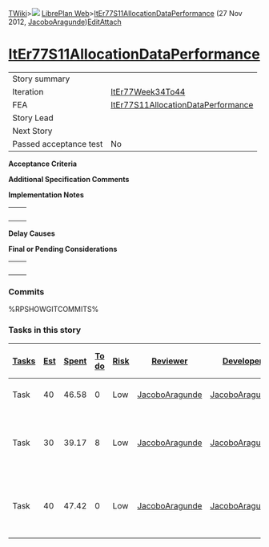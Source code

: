 [TWiki](Main_WebHome)&gt;![](/twiki/pub/TWiki/TWikiDocGraphics/web-bg-small.gif) [LibrePlan Web](LibrePlan_WebHome)&gt;[ItEr77S11AllocationDataPerformance](LibrePlan_ItEr77S11AllocationDataPerformance "Topic revision: 5 (27 Nov 2012 - 09:04:15)") (27 Nov 2012, [JacoboAragunde](Main_JacoboAragunde))[Edit](LibrePlan_ItEr77S11AllocationDataPerformance?t=1520343705 "Edit this topic text")[Attach](/twiki/bin/attach/LibrePlan/ItEr77S11AllocationDataPerformance "Attach an image or document to this topic")  

 [ItEr77S11AllocationDataPerformance](LibrePlan_ItEr77S11AllocationDataPerformance)
===================================================================================

|                        |                                                                                    |
|------------------------|------------------------------------------------------------------------------------|
| Story summary          |                                                                                    |
| Iteration              | [ItEr77Week34To44](LibrePlan_ItEr77Week34To44)                                     |
| FEA                    | [ItEr77S11AllocationDataPerformance](LibrePlan_ItEr77S11AllocationDataPerformance) |
| Story Lead             |                                                                                    |
| Next Story             |                                                                                    |
| Passed acceptance test | No                                                                                 |

**Acceptance Criteria**

**Additional Specification Comments**

**Implementation Notes**

|     |     |
|-----|-----|
|     |     |

**Delay Causes**

**Final or Pending Considerations**

|     |     |
|-----|-----|
|     |     |

###  Commits

%RPSHOWGITCOMMITS%

###  Tasks in this story

| [Tasks](LibrePlan_ItEr77S11AllocationDataPerformance?sortcol=0;table=2;up=0#sorted_table "Sort by this column") | [Est](LibrePlan_ItEr77S11AllocationDataPerformance?sortcol=1;table=2;up=0#sorted_table "Sort by this column") | [Spent](LibrePlan_ItEr77S11AllocationDataPerformance?sortcol=2;table=2;up=0#sorted_table "Sort by this column") | [To do](LibrePlan_ItEr77S11AllocationDataPerformance?sortcol=3;table=2;up=0#sorted_table "Sort by this column") | [Risk](LibrePlan_ItEr77S11AllocationDataPerformance?sortcol=4;table=2;up=0#sorted_table "Sort by this column") | [Reviewer](LibrePlan_ItEr77S11AllocationDataPerformance?sortcol=5;table=2;up=0#sorted_table "Sort by this column") | [Developer](LibrePlan_ItEr77S11AllocationDataPerformance?sortcol=6;table=2;up=0#sorted_table "Sort by this column") | [Task Name](LibrePlan_ItEr77S11AllocationDataPerformance?sortcol=7;table=2;up=0#sorted_table "Sort by this column")    | [Start Date](LibrePlan_ItEr77S11AllocationDataPerformance?sortcol=8;table=2;up=0#sorted_table "Sort by this column") | [Est End Date](LibrePlan_ItEr77S11AllocationDataPerformance?sortcol=9;table=2;up=0#sorted_table "Sort by this column") | [End Date](LibrePlan_ItEr77S11AllocationDataPerformance?sortcol=10;table=2;up=0#sorted_table "Sort by this column") |
|-----------------------------------------------------------------------------------------------------------------|---------------------------------------------------------------------------------------------------------------|-----------------------------------------------------------------------------------------------------------------|-----------------------------------------------------------------------------------------------------------------|----------------------------------------------------------------------------------------------------------------|--------------------------------------------------------------------------------------------------------------------|---------------------------------------------------------------------------------------------------------------------|------------------------------------------------------------------------------------------------------------------------|----------------------------------------------------------------------------------------------------------------------|------------------------------------------------------------------------------------------------------------------------|---------------------------------------------------------------------------------------------------------------------|
| Task                                                                                                            | 40                                                                                                            | 46.58                                                                                                           | 0                                                                                                               | Low                                                                                                            | [JacoboAragunde](Main_JacoboAragunde)                                                                              | [JacoboAragunde](Main_JacoboAragunde)                                                                               | [Create allocation data entity](LibrePlan_AnA03S04AllocationDataPerformance#TasK1)                                     |                                                                                                                      |                                                                                                                        |                                                                                                                     |
| Task                                                                                                            | 30                                                                                                            | 39.17                                                                                                           | 8                                                                                                               | Low                                                                                                            | [JacoboAragunde](Main_JacoboAragunde)                                                                              | [JacoboAragunde](Main_JacoboAragunde)                                                                               | [Implement asynchronous save of allocation data information](LibrePlan_AnA03S04AllocationDataPerformance#TasK2)        |                                                                                                                      |                                                                                                                        | 0                                                                                                                   |
| Task                                                                                                            | 40                                                                                                            | 47.42                                                                                                           | 0                                                                                                               | Low                                                                                                            | [JacoboAragunde](Main_JacoboAragunde)                                                                              | [JacoboAragunde](Main_JacoboAragunde)                                                                               | [Implement resource load screen with the new allocation data model](LibrePlan_AnA03S04AllocationDataPerformance#TasK3) |                                                                                                                      |                                                                                                                        |                                                                                                                     |
